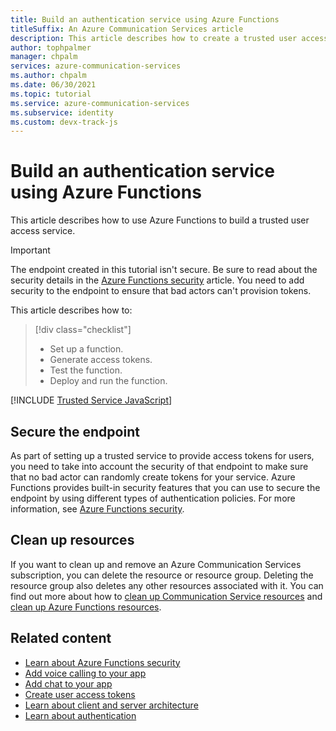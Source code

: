 ```yaml
---
title: Build an authentication service using Azure Functions
titleSuffix: An Azure Communication Services article
description: This article describes how to create a trusted user access service for Azure Communication Services using Azure Functions.
author: tophpalmer
manager: chpalm
services: azure-communication-services
ms.author: chpalm
ms.date: 06/30/2021
ms.topic: tutorial
ms.service: azure-communication-services
ms.subservice: identity
ms.custom: devx-track-js
---
```


# Build an authentication service using Azure Functions

This article describes how to use Azure Functions to build a trusted user access service.

> [!IMPORTANT]
> The endpoint created in this tutorial isn't secure. Be sure to read about the security details in the [Azure Functions security](../../azure-functions/security-concepts.md) article. You need to add security to the endpoint to ensure that bad actors can't provision tokens.

This article describes how to:
> [!div class="checklist"]
> * Set up a function.
> * Generate access tokens.
> * Test the function.
> * Deploy and run the function.

[!INCLUDE [Trusted Service JavaScript](./includes/trusted-service-js.md)]

## Secure the endpoint

As part of setting up a trusted service to provide access tokens for users, you need to take into account the security of that endpoint to make sure that no bad actor can randomly create tokens for your service. Azure Functions provides built-in security features that you can use to secure the endpoint by using different types of authentication policies. For more information, see [Azure Functions security](../../azure-functions/security-concepts.md).

## Clean up resources

If you want to clean up and remove an Azure Communication Services subscription, you can delete the resource or resource group. Deleting the resource group also deletes any other resources associated with it. You can find out more about how to [clean up Communication Service resources](../quickstarts/create-communication-resource.md#clean-up-resources) and [clean up Azure Functions resources](../../azure-functions/create-first-function-vs-code-csharp.md#clean-up-resources).

## Related content

- [Learn about Azure Functions security](../../azure-functions/security-concepts.md)
- [Add voice calling to your app](../quickstarts/voice-video-calling/getting-started-with-calling.md)
- [Add chat to your app](../quickstarts/chat/get-started.md)
- [Create user access tokens](../quickstarts/identity/access-tokens.md)
- [Learn about client and server architecture](../concepts/identity-model.md#client-server-architecture-for-the-bring-your-own-identity-byoi-model)
- [Learn about authentication](../concepts/authentication.md)
